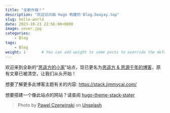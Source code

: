 ```yaml
---
title: "全新升级！"
description: "欢迎访问由 Hugo 构建的 Blog.Seayay.top"
slug: hello-world
date: 2023-10-21 22:56:00+0000
image: cover.jpg
categories:
    - Blog
tags:
    - Blog
weight: 1       # You can add weight to some posts to override the default sorting (date descending)
---
```


欢迎来到全新的“[思遥方的小家](https://blog.seayay.top)”站点，现已更名为[思遥方 & 思源千年的博客](https://blog.seayay.top)，原有文章已被清空，让我们从头开始！

想要了解更多此博客主题有关的内容: https://stack.jimmycai.com/

想要搭建一个像此站点的网站？请查阅 [hugo-theme-stack-stater](https://github.com/CaiJimmy/hugo-theme-stack-starter)

> Photo by [Pawel Czerwinski](https://unsplash.com/@pawel_czerwinski) on [Unsplash](https://unsplash.com/)
